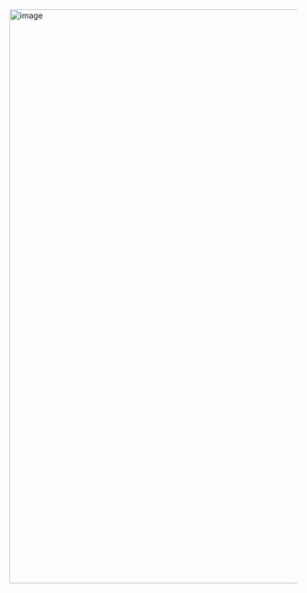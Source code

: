 <img width="1916" height="1005" alt="image" src="https://github.com/user-attachments/assets/49cf24ba-c336-40be-aee2-c4dfe1287645" />
